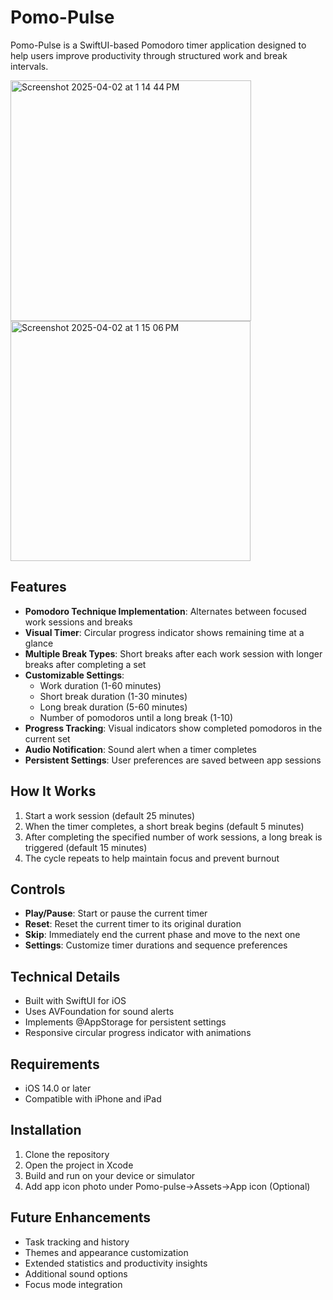 # Pomo-Pulse

Pomo-Pulse is a SwiftUI-based Pomodoro timer application designed to help users improve productivity through structured work and break intervals.

<img width="385" alt="Screenshot 2025-04-02 at 1 14 44 PM" src="https://github.com/user-attachments/assets/2a0bbe69-85ac-47cf-90b9-91b5ae5267f7" />
<img width="384" alt="Screenshot 2025-04-02 at 1 15 06 PM" src="https://github.com/user-attachments/assets/94d794dd-295e-4502-854a-57c07e7d91e8" />


## Features

- **Pomodoro Technique Implementation**: Alternates between focused work sessions and breaks
- **Visual Timer**: Circular progress indicator shows remaining time at a glance
- **Multiple Break Types**: Short breaks after each work session with longer breaks after completing a set
- **Customizable Settings**:
  - Work duration (1-60 minutes)
  - Short break duration (1-30 minutes)
  - Long break duration (5-60 minutes)
  - Number of pomodoros until a long break (1-10)
- **Progress Tracking**: Visual indicators show completed pomodoros in the current set
- **Audio Notification**: Sound alert when a timer completes
- **Persistent Settings**: User preferences are saved between app sessions

## How It Works

1. Start a work session (default 25 minutes)
2. When the timer completes, a short break begins (default 5 minutes)
3. After completing the specified number of work sessions, a long break is triggered (default 15 minutes)
4. The cycle repeats to help maintain focus and prevent burnout

## Controls

- **Play/Pause**: Start or pause the current timer
- **Reset**: Reset the current timer to its original duration
- **Skip**: Immediately end the current phase and move to the next one
- **Settings**: Customize timer durations and sequence preferences

## Technical Details

- Built with SwiftUI for iOS
- Uses AVFoundation for sound alerts
- Implements @AppStorage for persistent settings
- Responsive circular progress indicator with animations

## Requirements

- iOS 14.0 or later
- Compatible with iPhone and iPad

## Installation

1. Clone the repository
2. Open the project in Xcode
3. Build and run on your device or simulator
4. Add app icon photo under Pomo-pulse->Assets->App icon (Optional)

## Future Enhancements

- Task tracking and history
- Themes and appearance customization
- Extended statistics and productivity insights
- Additional sound options
- Focus mode integration
